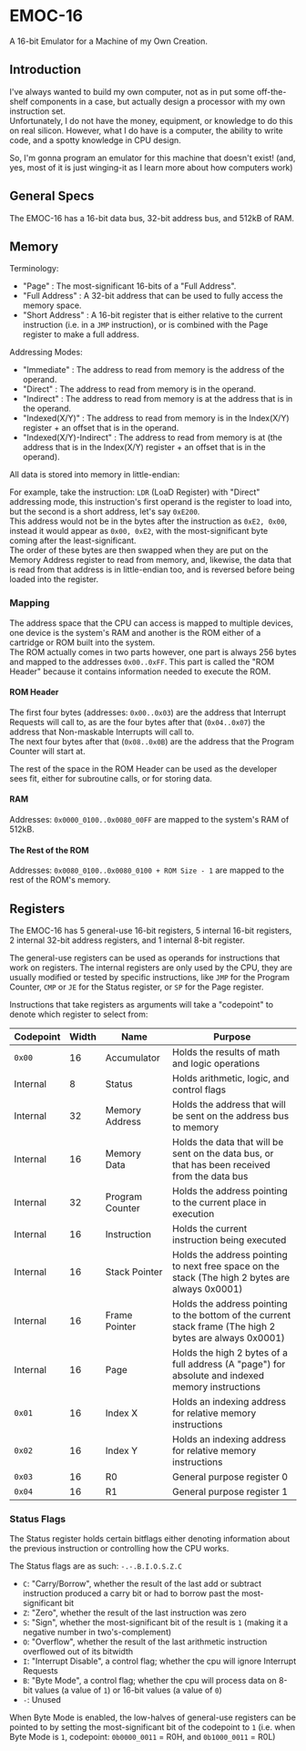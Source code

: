 # EMOC-16

A 16-bit Emulator for a Machine of my Own Creation.

## Introduction

I've always wanted to build my own computer, not as in put some off-the-shelf components in a case, but actually design a processor with my own instruction set.  
Unfortunately, I do not have the money, equipment, or knowledge to do this on real silicon. However, what I do have is a computer, the ability to write code, and a spotty knowledge in CPU design.

So, I'm gonna program an emulator for this machine that doesn't exist! (and, yes, most of it is just winging-it as I learn more about how computers work)

## General Specs

The EMOC-16 has a 16-bit data bus, 32-bit address bus, and 512kB of RAM.

## Memory

Terminology:

- "Page" : The most-significant 16-bits of a "Full Address".
- "Full Address" : A 32-bit address that can be used to fully access the memory space.
- "Short Address" : A 16-bit register that is either relative to the current instruction (i.e. in a `JMP` instruction), or is combined with the Page register to make a full address.

Addressing Modes:

- "Immediate" : The address to read from memory is the address of the operand.
- "Direct" : The address to read from memory is in the operand.
- "Indirect" : The address to read from memory is at the address that is in the operand.
- "Indexed(X/Y)" : The address to read from memory is in the Index(X/Y) register + an offset that is in the operand.
- "Indexed(X/Y)-Indirect" : The address to read from memory is at (the address that is in the Index(X/Y) register + an offset that is in the operand).

All data is stored into memory in little-endian:

For example, take the instruction: `LDR` (LoaD Register) with "Direct" addressing mode, this instruction's first operand is the register to load into, but the second is a short address, let's say `0xE200`.  
This address would not be in the bytes after the instruction as `0xE2, 0x00`, instead it would appear as `0x00, 0xE2`, with the most-significant byte coming after the least-significant.  
The order of these bytes are then swapped when they are put on the Memory Address register to read from memory, and, likewise, the data that is read from that address is in little-endian too, and is reversed before being loaded into the register.

### Mapping

The address space that the CPU can access is mapped to multiple devices, one device is the system's RAM and another is the ROM either of a cartridge or ROM built into the system.  
The ROM actually comes in two parts however, one part is always 256 bytes and mapped to the addresses `0x00..0xFF`. This part is called the "ROM Header" because it contains information needed to execute the ROM.

#### ROM Header

The first four bytes (addresses: `0x00..0x03`) are the address that Interrupt Requests will call to, as are the four bytes after that (`0x04..0x07`) the address that Non-maskable Interrupts will call to.  
The next four bytes after that (`0x08..0x0B`) are the address that the Program Counter will start at.

The rest of the space in the ROM Header can be used as the developer sees fit, either for subroutine calls, or for storing data.

#### RAM

Addresses: `0x0000_0100..0x0080_00FF` are mapped to the system's RAM of 512kB.

#### The Rest of the ROM

Addresses: `0x0080_0100..0x0080_0100 + ROM Size - 1` are mapped to the rest of the ROM's memory.

## Registers

The EMOC-16 has 5 general-use 16-bit registers, 5 internal 16-bit registers, 2 internal 32-bit address registers, and 1 internal 8-bit register.

The general-use registers can be used as operands for instructions that work on registers.
The internal registers are only used by the CPU, they are usually modified or tested by specific instructions, like `JMP` for the Program Counter, `CMP` or `JE` for the Status register, or `SP` for the Page register.

Instructions that take registers as arguments will take a "codepoint" to denote which register to select from:

| Codepoint   | Width | Name            | Purpose                                                                                                                           |
| ----------- | ----- | --------------- | --------------------------------------------------------------------------------------------------------------------------------- |
| `0x00`      | 16    | Accumulator     | Holds the results of math and logic operations                                                                                    |
| Internal    | 8     | Status          | Holds arithmetic, logic, and control flags                                                                                        |
| Internal    | 32    | Memory Address  | Holds the address that will be sent on the address bus to memory                                                                  |
| Internal    | 16    | Memory Data     | Holds the data that will be sent on the data bus, or that has been received from the data bus                                     |
| Internal    | 32    | Program Counter | Holds the address pointing to the current place in execution                                                                      |
| Internal    | 16    | Instruction     | Holds the current instruction being executed                                                                                      |
| Internal    | 16    | Stack Pointer   | Holds the address pointing to next free space on the stack (The high 2 bytes are always 0x0001)                                   |
| Internal    | 16    | Frame Pointer   | Holds the address pointing to the bottom of the current stack frame (The high 2 bytes are always 0x0001)                          |
| Internal    | 16    | Page            | Holds the high 2 bytes of a full address (A "page") for absolute and indexed memory instructions                                  |
| `0x01`      | 16    | Index X         | Holds an indexing address for relative memory instructions                                                                        |
| `0x02`      | 16    | Index Y         | Holds an indexing address for relative memory instructions                                                                        |
| `0x03`      | 16    | R0              | General purpose register 0                                                                                                        |
| `0x04`      | 16    | R1              | General purpose register 1                                                                                                        |

### Status Flags

The Status register holds certain bitflags either denoting information about the previous instruction or controlling how the CPU works.

The Status flags are as such: `-.-.B.I.O.S.Z.C`

- `C`: "Carry/Borrow", whether the result of the last add or subtract instruction produced a carry bit or had to borrow past the most-significant bit
- `Z`: "Zero", whether the result of the last instruction was zero
- `S`: "Sign", whether the most-significant bit of the result is `1` (making it a negative number in two's-complement)
- `O`: "Overflow", whether the result of the last arithmetic instruction overflowed out of its bitwidth
- `I`: "Interrupt Disable", a control flag; whether the cpu will ignore Interrupt Requests
- `B`: "Byte Mode", a control flag; whether the cpu will process data on 8-bit values (a value of `1`) or 16-bit values (a value of `0`)
- `-`: Unused

When Byte Mode is enabled, the low-halves of general-use registers can be pointed to by setting the most-significant bit of the codepoint to `1` (i.e. when Byte Mode is `1`, codepoint: `0b0000_0011` = R0H, and `0b1000_0011` = R0L)
